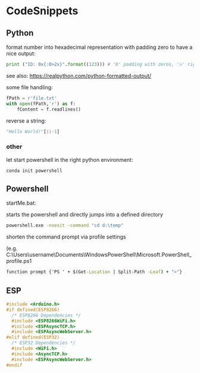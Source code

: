 # CodeSnippets
## Python
format number into hexadecimal representation with padding zero to have a nice output:
```python
print ("ID: 0x{:0>2x}".format((123))) # '0' padding with zeros, '>' right align, 'x' hexadecimal
```
see also: https://realpython.com/python-formatted-output/

some file handling:
```python
fPath = r'file.txt'
with open(fPath,'r') as f:
    fContent = f.readlines()
```

reverse a string:
```python
"Hello World!"[::-1]
```
### other
let start powershell in the right python environment:
```
conda init powershell
```
## Powershell
startMe.bat:

starts the powershell and directly jumps into a defined directory
```cmd
powershell.exe -noexit -command "cd d:\temp"
```

shorten the command prompt via profile settings

(e.g. C:\Users\username\Documents\WindowsPowerShell\Microsoft.PowerShell_profile.ps1
```cmd
function prompt {'PS ' + $(Get-Location | Split-Path -Leaf) + ">"}
```
## ESP
```c
#include <Arduino.h>
#if defined(ESP8266)
  /* ESP8266 Dependencies */
  #include <ESP8266WiFi.h>
  #include <ESPAsyncTCP.h>
  #include <ESPAsyncWebServer.h>
#elif defined(ESP32)
  /* ESP32 Dependencies */
  #include <WiFi.h>
  #include <AsyncTCP.h>
  #include <ESPAsyncWebServer.h>
#endif
```

